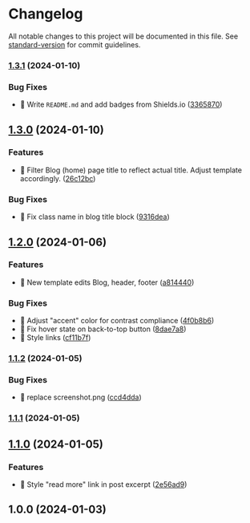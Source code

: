 # Changelog

All notable changes to this project will be documented in this file. See [standard-version](https://github.com/conventional-changelog/standard-version) for commit guidelines.

### [1.3.1](https://github.com/Herm71/rcid-block-theme/compare/v1.3.0...v1.3.1) (2024-01-10)


### Bug Fixes

* :memo: Write `README.md` and add badges from Shields.io ([3365870](https://github.com/Herm71/rcid-block-theme/commit/33658701386ae6b8fb4d99818e7e153bcaf500be))

## [1.3.0](https://github.com/Herm71/rcid-block-theme/compare/v1.2.0...v1.3.0) (2024-01-10)


### Features

* :art: Filter Blog (home) page title to reflect actual title. Adjust template accordingly. ([26c12bc](https://github.com/Herm71/rcid-block-theme/commit/26c12bc6faad95f14e63cef01171c7c95e34f5e9))


### Bug Fixes

* :art: Fix class name in blog title block ([9316dea](https://github.com/Herm71/rcid-block-theme/commit/9316dea761baba8439e86e0d2aa90e0c94b40e57))

## [1.2.0](https://github.com/Herm71/rcid-block-theme/compare/v1.1.2...v1.2.0) (2024-01-06)


### Features

* :art: New template edits Blog, header, footer ([a814440](https://github.com/Herm71/rcid-block-theme/commit/a81444044a3b3a9f1ba8e6039667f5c8b511beae))


### Bug Fixes

* :lipstick: Adjust "accent" color for contrast compliance ([4f0b8b6](https://github.com/Herm71/rcid-block-theme/commit/4f0b8b60399dd786cb0e033477c263662e60b333))
* :lipstick: Fix hover state on back-to-top button ([8dae7a8](https://github.com/Herm71/rcid-block-theme/commit/8dae7a8cb07046d780ea65bac6b5656994664d29))
* :lipstick: Style links ([cf11b7f](https://github.com/Herm71/rcid-block-theme/commit/cf11b7f954bfd24f8932b9ece5ee8113b68efa4d))

### [1.1.2](https://github.com/Herm71/rcid-block-theme/compare/v1.1.1...v1.1.2) (2024-01-05)


### Bug Fixes

* :art: replace screenshot.png ([ccd4dda](https://github.com/Herm71/rcid-block-theme/commit/ccd4dda3a8e48a919f65efe2073928828d461e4c))

### [1.1.1](https://github.com/Herm71/rcid-block-theme/compare/v1.0.0...v1.1.1) (2024-01-05)

## [1.1.0](https://github.com/Herm71/rcid-block-theme/compare/v1.0.0...v1.1.0) (2024-01-05)


### Features

* :art: Style "read more" link in post excerpt ([2e56ad9](https://github.com/Herm71/rcid-block-theme/commit/2e56ad9c409c9b6c66c4ba592b9d43e5f8aca6c3))

## 1.0.0 (2024-01-03)
